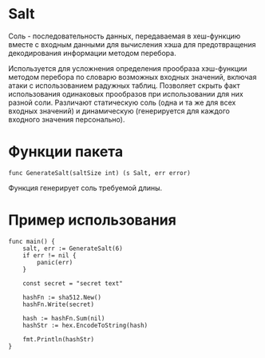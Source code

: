 # Salt

Соль - последовательность данных, передаваемая в хеш-функцию вместе с входным данными для вычисления хэша для
предотвращения декодирования информации
методом перебора.

Используется для усложнения определения прообраза хэш-функции методом перебора по словарю возможных входных значений,
включая атаки с использованием радужных таблиц. Позволяет скрыть факт использования одинаковых прообразов
при использовании для них разной соли. Различают статическую соль (одна и та же для всех входных значений) и
динамическую (генерируется для каждого входного значения персонально).

# Функции пакета

```golang
func GenerateSalt(saltSize int) (s Salt, err error)
```

Функция генерирует соль требуемой длины.

# Пример использования

```golang
func main() {
	salt, err := GenerateSalt(6)
	if err != nil {
	    panic(err)	
    }
	
	const secret = "secret text"

    hashFn := sha512.New()
    hashFn.Write(secret)
	
    hash := hashFn.Sum(nil)
    hashStr := hex.EncodeToString(hash)
	
	fmt.Println(hashStr)
}
```